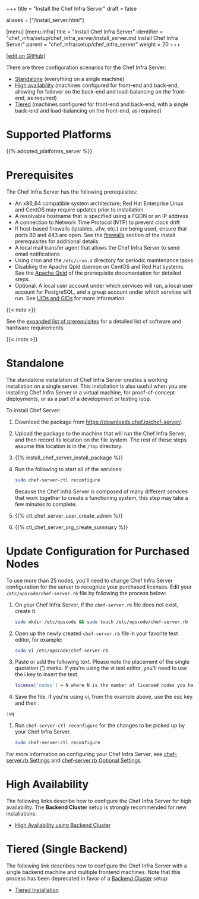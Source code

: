 +++
title = "Install the Chef Infra Server"
draft = false

aliases = ["/install_server.html"]

[menu]
  [menu.infra]
    title = "Install Chef Infra Server"
    identifier = "chef_infra/setup/chef_infra_server/install_server.md Install Chef Infra Server"
    parent = "chef_infra/setup/chef_infra_server"
    weight = 20
+++

[\[edit on GitHub\]](https://github.com/chef/chef-web-docs/blob/master/content/install_server.md)

There are three configuration scenarios for the Chef Infra Server:

-   [Standalone](#standalone) (everything on a single
    machine)
-   [High availability](#high-availability) (machines
    configured for front-end and back-end, allowing for failover on the
    back-end and load-balancing on the front-end, as required)
-   [Tiered](#tiered-single-backend) (machines
    configured for front-end and back-end, with a single back-end and
    load-balancing on the front-end, as required)

Supported Platforms
===================

{{% adopted_platforms_server %}}

Prerequisites
=============

The Chef Infra Server has the following prerequisites:

-   An x86_64 compatible system architecture; Red Hat Enterprise Linux
    and CentOS may require updates prior to installation
-   A resolvable hostname that is specified using a FQDN or an IP
    address
-   A connection to Network Time Protocol (NTP) to prevent clock drift
-   If host-based firewalls (iptables, ufw, etc.) are being used, ensure
    that ports 80 and 443 are open. See the
    [firewalls](/install_server_pre/#firewalls) section of the
    install prerequisites for additional details.
-   A local mail transfer agent that allows the Chef Infra Server to
    send email notifications
-   Using cron and the `/etc/cron.d` directory for periodic maintenance
    tasks
-   Disabling the Apache Qpid daemon on CentOS and Red Hat systems. See
    the [Apache Qpid](/install_server_pre/#apache-qpid) of the
    prerequisite documentation for detailed steps.
-   Optional. A local user account under which services will run, a
    local user account for PostgreSQL, and a group account under which
    services will run. See [UIDs and
    GIDs](/install_server_pre/#uids-and-gids) for more information.

{{< note >}}

See the [expanded list of prerequisites](/install_server_pre/) for a
detailed list of software and hardware requirements.

{{< /note >}}

Standalone
==========

The standalone installation of Chef Infra Server creates a working
installation on a single server. This installation is also useful when
you are installing Chef Infra Server in a virtual machine, for
proof-of-concept deployments, or as a part of a development or testing
loop.

To install Chef Server:

1.  Download the package from <https://downloads.chef.io/chef-server/>.

2.  Upload the package to the machine that will run the Chef Infra
    Server, and then record its location on the file system. The rest of
    these steps assume this location is in the `/tmp` directory.

3.  {{% install_chef_server_install_package %}}

4.  Run the following to start all of the services:

    ``` bash
    sudo chef-server-ctl reconfigure
    ```

    Because the Chef Infra Server is composed of many different services
    that work together to create a functioning system, this step may
    take a few minutes to complete.

5.  {{% ctl_chef_server_user_create_admin %}}

6.  {{% ctl_chef_server_org_create_summary %}}

Update Configuration for Purchased Nodes
========================================

To use more than 25 nodes, you'll need to change Chef Infra Server
configuration for the server to recognize your purchased licenses. Edit
your `/etc/opscode/chef-server.rb` file by following the process below:

1.  On your Chef Infra Server, if the `chef-server.rb` file does not
    exist, create it.

    ``` bash
    sudo mkdir /etc/opscode && sudo touch /etc/opscode/chef-server.rb
    ```

2.  Open up the newly created `chef-server.rb` file in your favorite
    text editor, for example:

    ``` bash
    sudo vi /etc/opscode/chef-server.rb
    ```

3.  Paste or add the following text. Please note the placement of the
    single quotation (') marks. If you're using the vi text editor,
    you'll need to use the <span class="title-ref">i</span> key to
    insert the text.

    ``` bash
    license['nodes'] = N where N is the number of licensed nodes you have purchased
    ```

4.  Save the file. If you're using vi, from the example above, use the
    <span class="title-ref">esc</span> key and then :

<!-- -->

``` bash
:wq
```

1.  Run `chef-server-ctl reconfigure` for the changes to be picked up by
    your Chef Infra Server.

    ``` bash
    sudo chef-server-ctl reconfigure
    ```

For more information on configuring your Chef Infra Server, see
[chef-server.rb Settings](/config_rb_server/) and [chef-server.rb
Optional Settings](/config_rb_server_optional_settings/).

High Availability
=================

The following links describe how to configure the Chef Infra Server for
high availability. The **Backend Cluster** setup is strongly recommended
for new installations:

-   [High Availability using Backend Cluster](/install_server_ha/)

Tiered (Single Backend)
=======================

The following link describes how to configure the Chef Infra Server with
a single backend machine and multiple frontend machines. Note that this
process has been deprecated in favor of a [Backend
Cluster](/install_server_ha/) setup:

-   [Tiered Installation](/install_server_tiered/)
